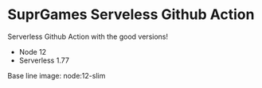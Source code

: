 # SuprGames Serveless Github Action
Serverless Github Action with the good versions!

* Node 12
* Serverless 1.77

Base line image: node:12-slim
